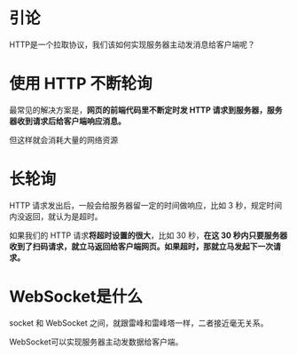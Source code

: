 # 引论
HTTP是一个拉取协议，我们该如何实现服务器主动发消息给客户端呢？

# 使用 HTTP 不断轮询
最常见的解决方案是，**网页的前端代码里不断定时发 HTTP 请求到服务器，服务器收到请求后给客户端响应消息。**

但这样就会消耗大量的网络资源

# 长轮询
HTTP 请求发出后，一般会给服务器留一定的时间做响应，比如 3 秒，规定时间内没返回，就认为是超时。

如果我们的 HTTP 请求**将超时设置的很大**，比如 30 秒，**在这 30 秒内只要服务器收到了扫码请求，就立马返回给客户端网页。如果超时，那就立马发起下一次请求。**

# WebSocket是什么
socket 和 WebSocket 之间，就跟雷峰和雷峰塔一样，二者接近毫无关系。

WebSocket可以实现服务器主动发数据给客户端。

